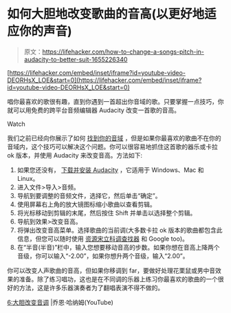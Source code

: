 # 如何大胆地改变歌曲的音高(以更好地适应你的声音)

> 原文：<https://lifehacker.com/how-to-change-a-songs-pitch-in-audacity-to-better-suit-1655226340>

 [https://lifehacker.com/embed/inset/iframe?id=youtube-video-DEORHsX_LOE&start=0](https://lifehacker.com/embed/inset/iframe?id=youtube-video-DEORHsX_LOE&start=0) 

唱你最喜欢的歌很有趣，直到你遇到一首超出你音域的歌。只要掌握一点技巧，你就可以用免费的跨平台音频编辑器 Audacity 改变一首歌的音高。

Watch

我们之前已经向你展示了如何 [找到你的音域](https://lifehacker.com/find-your-vocal-range-in-2-minutes-with-this-video-1652758850) ，但是如果你最喜欢的歌曲不在你的音域内，这个技巧可以解决这个问题。你可以很容易地抓住这首歌的器乐或卡拉 ok 版本，并使用 Audacity 来改变音高。方法如下:

1.  如果您还没有， [下载并安装 Audacity](http://audacity.sourceforge.net/) ，它适用于 Windows、Mac 和 Linux。
2.  进入文件>导入>音频。
3.  导航到要调整的音频文件，选择它，然后单击“确定”。
4.  使用屏幕右上角的放大镜图标缩小歌曲以查看剪辑。
5.  将光标移动到剪辑的末尾，然后按住 Shift 并单击以选择整个剪辑。
6.  导航到效果>改变音高。
7.  将弹出改变音高菜单。选择歌曲的当前调(大多数卡拉 ok 版本的歌曲都包含此信息，但您可以随时使用 [资源宋立科调查找器](http://www.songkeyfinder.com/) 和 Google too)。
8.  在“半音(半音)”栏中，输入您想要移动音高的步数。如果你想在音高上降两个音级，你可以输入“-2.00”，如果你想升两个音级，输入“2.00”。

你可以改变人声歌曲的音高，但如果你移调到 far，要做好处理花栗鼠或男中音效果的准备。除了练习唱功，这也是在不同调的乐器上练习你最喜欢的歌曲的一个很好的方法，这是许多乐器演奏者为了翻唱表演不得不做的。

[6:大胆改变音调](https://www.youtube.com/watch?v=DEORHsX_LOE) |乔恩·哈纳姆(YouTube)